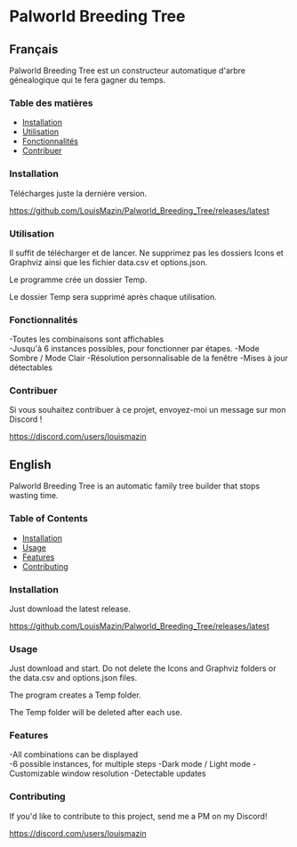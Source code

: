 # Palworld Breeding Tree


## Français

Palworld Breeding Tree est un constructeur automatique d'arbre génealogique qui te fera gagner du temps.

### Table des matières

- [Installation](#installation)
- [Utilisation](#utilisation)
- [Fonctionnalités](#fonctionnalités)
- [Contribuer](#contribuer)

### Installation

Télécharges juste la dernière version.

https://github.com/LouisMazin/Palworld_Breeding_Tree/releases/latest

### Utilisation

Il suffit de télécharger et de lancer. Ne supprimez pas les dossiers Icons et Graphviz ainsi que les fichier data.csv et options.json.

Le programme crée un dossier Temp.

Le dossier Temp sera supprimé après chaque utilisation.

### Fonctionnalités

-Toutes les combinaisons sont affichables\
-Jusqu'à 6 instances possibles, pour fonctionner par étapes.
-Mode Sombre / Mode Clair
-Résolution personnalisable de la fenêtre
-Mises à jour détectables

### Contribuer

Si vous souhaitez contribuer à ce projet, envoyez-moi un message sur mon Discord !

https://discord.com/users/louismazin

## English

Palworld Breeding Tree is an automatic family tree builder that stops wasting time.

### Table of Contents

- [Installation](#installation)
- [Usage](#usage)
- [Features](#features)
- [Contributing](#contributing)

### Installation

Just download the latest release.

https://github.com/LouisMazin/Palworld_Breeding_Tree/releases/latest

### Usage

Just download and start. Do not delete the Icons and Graphviz folders or the data.csv and options.json files.

The program creates  a Temp folder.

The Temp folder will be deleted after each use.

### Features

-All combinations can be displayed\
-6 possible instances, for multiple steps
-Dark mode / Light mode
-Customizable window resolution
-Detectable updates

### Contributing

If you'd like to contribute to this project, send me a PM on my Discord!

https://discord.com/users/louismazin